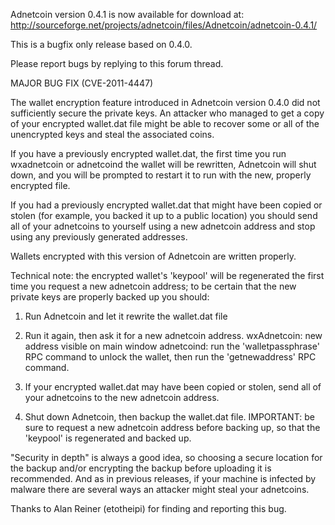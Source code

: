 Adnetcoin version 0.4.1 is now available for download at:
http://sourceforge.net/projects/adnetcoin/files/Adnetcoin/adnetcoin-0.4.1/

This is a bugfix only release based on 0.4.0.

Please report bugs by replying to this forum thread.

MAJOR BUG FIX  (CVE-2011-4447)

The wallet encryption feature introduced in Adnetcoin version 0.4.0 did not sufficiently secure the private keys. An attacker who
managed to get a copy of your encrypted wallet.dat file might be able to recover some or all of the unencrypted keys and steal the
associated coins.

If you have a previously encrypted wallet.dat, the first time you run wxadnetcoin or adnetcoind the wallet will be rewritten, Adnetcoin will
shut down, and you will be prompted to restart it to run with the new, properly encrypted file.

If you had a previously encrypted wallet.dat that might have been copied or stolen (for example, you backed it up to a public
location) you should send all of your adnetcoins to yourself using a new adnetcoin address and stop using any previously generated addresses.

Wallets encrypted with this version of Adnetcoin are written properly.

Technical note: the encrypted wallet's 'keypool' will be regenerated the first time you request a new adnetcoin address; to be certain that the
new private keys are properly backed up you should:

1. Run Adnetcoin and let it rewrite the wallet.dat file

2. Run it again, then ask it for a new adnetcoin address.
wxAdnetcoin: new address visible on main window
adnetcoind: run the 'walletpassphrase' RPC command to unlock the wallet,  then run the 'getnewaddress' RPC command.

3. If your encrypted wallet.dat may have been copied or stolen, send all of your adnetcoins to the new adnetcoin address.

4. Shut down Adnetcoin, then backup the wallet.dat file.
IMPORTANT: be sure to request a new adnetcoin address before backing up, so that the 'keypool' is regenerated and backed up.

"Security in depth" is always a good idea, so choosing a secure location for the backup and/or encrypting the backup before uploading it is recommended. And as in previous releases, if your machine is infected by malware there are several ways an attacker might steal your adnetcoins.

Thanks to Alan Reiner (etotheipi) for finding and reporting this bug.
